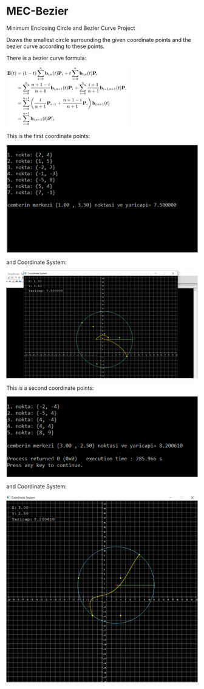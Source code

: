 # MEC-Bezier

Minimum Enclosing Circle and Bezier Curve Project

Draws the smallest circle surrounding the given coordinate points and the bezier curve according to these points.

There is a bezier curve formula:

![](images/bezierformula.png)

This is the first coordinate points:

![](images/coordinate1.png)

and Coordinate System:

![](images/bezier1.png)

This is a second coordinate points:

![](images/coordinate2.png)

and Coordinate System:

<img src="images/bezier2.png" width = 750>
